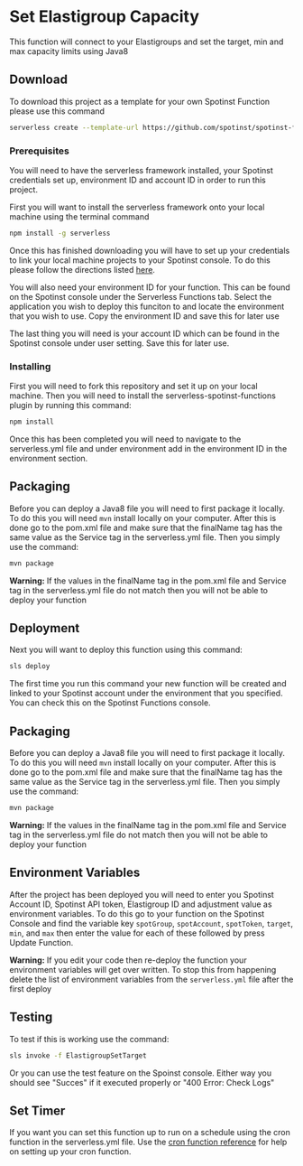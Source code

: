 # Set Elastigroup Capacity

This function will connect to your Elastigroups and set the target, min and max capacity limits using Java8

## Download

To download this project as a template for your own Spotinst Function please use this command

```bash
serverless create --template-url https://github.com/spotinst/spotinst-functions-examples/tree/master/java8-elastigroup-setTarget
```

### Prerequisites

You will need to have the serverless framework installed, your Spotinst credentials set up, environment ID and account ID in order to run this project. 

First you will want to install the serverless framework onto your local machine using the terminal command

```bash
npm install -g serverless
```

Once this has finished downloading you will have to set up your credentials to link your local machine projects to your Spotinst console. To do this please follow the directions listed [here](https://serverless.com/framework/docs/providers/spotinst/guide/credentials/).

You will also need your environment ID for your function. This can be found on the Spotinst console under the Serverless Functions tab. Select the application you wish to deploy this funciton to and locate the environment that you wish to use. Copy the environment ID and save this for later use

The last thing you will need is your account ID which can be found in the Spotinst console under user setting. Save this for later use. 

### Installing

First you will need to fork this repository and set it up on your local machine. Then you will need to install the serverless-spotinst-functions plugin by running this command:

```bash
npm install
```

Once this has been completed you will need to navigate to the serverless.yml file and under environment add in the environment ID in the environment section.

## Packaging

Before you can deploy a Java8 file you will need to first package it locally. To do this you will need `mvn` install locally on your computer. After this is done go to the pom.xml file and make sure that the finalName tag has the same value as the Service tag in the serverless.yml file. Then you simply use the command:

```bash
mvn package
```

**Warning:** If the values in the finalName tag in the pom.xml file and Service tag in the serverless.yml file do not match then you will not be able to deploy your function 

## Deployment

Next you will want to deploy this function using this command:

```bash
sls deploy
```

The first time you run this command your new function will be created and linked to your Spotinst account under the environment that you specified. You can check this on the Spotinst Functions console. 

## Packaging

Before you can deploy a Java8 file you will need to first package it locally. To do this you will need `mvn` install locally on your computer. After this is done go to the pom.xml file and make sure that the finalName tag has the same value as the Service tag in the serverless.yml file. Then you simply use the command:

```bash
mvn package
```

**Warning:** If the values in the finalName tag in the pom.xml file and Service tag in the serverless.yml file do not match then you will not be able to deploy your function 

## Environment Variables

After the project has been deployed you will need to enter you Spotinst Account ID, Spotinst API token, Elastigroup ID and adjustment value as environment variables. To do this go to your function on the Spotinst Console and find the variable key `spotGroup`, `spotAccount`, `spotToken`, `target`, `min`, and `max` then enter the value for each of these followed by press Update Function.

**Warning:** If you edit your code then re-deploy the function your environment variables will get over written. To stop this from happening delete the list of environment variables from the `serverless.yml` file after the first deploy

## Testing

To test if this is working use the command:

```bash
sls invoke -f ElastigroupSetTarget
```

Or you can use the test feature on the Spoinst console. Either way you should see "Succes" if it executed properly or "400 Error: Check Logs"

## Set Timer

If you want you can set this function up to run on a schedule using the cron function in the serverless.yml file. Use the [cron function reference](https://crontab.guru/) for help on setting up your cron function. 

